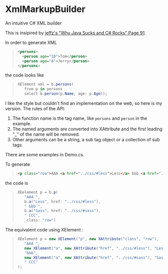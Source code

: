 # XmlMarkupBuilder
An intuitive C# XML builder 

This is insipired by [jeffz's "Why Java Sucks and C# Rocks" Page 91](https://www.slideshare.net/jeffz/why-java-sucks-and-c-rocks-final). 

In order to generate XML
>```xml
> <persons>
>   <person age="10">Tom</person>
>   <person age="8">Jerry</person>
> </persons>
the code looks like
>```C#
>XElement xml = b.persons(
>    from p in persons
>    select b.person(p.Name, age: p.Age));

I like the style but couldn't find an implementation on the web, so here is my version. The rules of the API:

1. The function name is the tag name, like `persons` and `person` in the example.
2. The named arguments are converted into XAttribute and the first leading "_" of the name will be removed.
3. Other arguments can be a string, a sub tag object or a collection of sub tags.

There are some examples in Demo.cs.

To generate
>```html
> <p class="row">AAA <a href="../css/#less">Less</a> bbb <a href="../css/#sass">Sass</a> CCC</p>
the code is
>```C#
>XEelement p = b.p(
>    "AAA ",
>    b.a("Less", href: "../css/#less"),
>    " bbb ",
>    b.a("Sass", href: "../css/#sass"),
>    " CCC",
>    _class: "row")
The equivalent code using XElement :
>```C#
>XEelement p = new XElement("p", new XAttribute("class", "row"),
>    "AAA ",
>    new XElement("a", new XAttribute("href", "../css/#less"), "Less"),
>    "bbb",
>    new XElement("a", new XAttribute("href", "../css/#sass"), "Sass"),
>    " CCC"
>);

